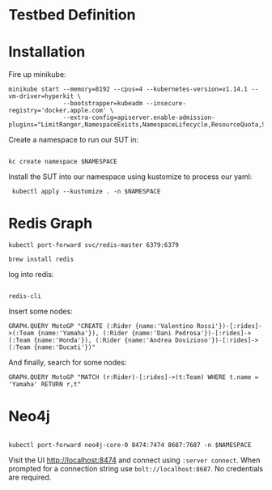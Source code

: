 # Testbed Definition

# Installation

Fire up minikube: 

```console
minikube start --memory=8192 --cpus=4 --kubernetes-version=v1.14.1 --vm-driver=hyperkit \
               --bootstrapper=kubeadm --insecure-registry='docker.apple.com' \
               --extra-config=apiserver.enable-admission-plugins="LimitRanger,NamespaceExists,NamespaceLifecycle,ResourceQuota,ServiceAccount,DefaultStorageClass,MutatingAdmissionWebhook"
```

Create a namespace to run our SUT in: 

```console 

kc create namespace $NAMESPACE  

```

Install the SUT into our namespace using kustomize to process our yaml:

```console
 kubectl apply --kustomize . -n $NAMESPACE    
```

# Redis Graph 

```console
kubectl port-forward svc/redis-master 6379:6379
``` 

```console
brew install redis

```

log into redis: 

```console 

redis-cli

```

Insert some nodes: 

```
GRAPH.QUERY MotoGP "CREATE (:Rider {name:'Valentino Rossi'})-[:rides]->(:Team {name:'Yamaha'}), (:Rider {name:'Dani Pedrosa'})-[:rides]->(:Team {name:'Honda'}), (:Rider {name:'Andrea Dovizioso'})-[:rides]->(:Team {name:'Ducati'})" 
```

And finally, search for some nodes: 

```
GRAPH.QUERY MotoGP "MATCH (r:Rider)-[:rides]->(t:Team) WHERE t.name = 'Yamaha' RETURN r,t"
```

# Neo4j 

```console 

kubectl port-forward neo4j-core-0 8474:7474 8687:7687 -n $NAMESPACE

```

Visit the UI [http://localhost:8474](http://localhost:8474) and connect using ```:server connect```. When 
prompted for a connection string use ```bolt://localhost:8687```. No credentials are required. 


